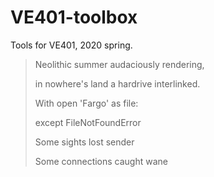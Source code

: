 # VE401-toolbox

Tools for VE401, 2020 spring.
> Neolithic summer audaciously rendering,
> 
> in nowhere's land a hardrive interlinked.
> 
> With open 'Fargo' as file:
> 
> except FileNotFoundError
> 
> Some sights lost sender
> 
> Some connections caught wane